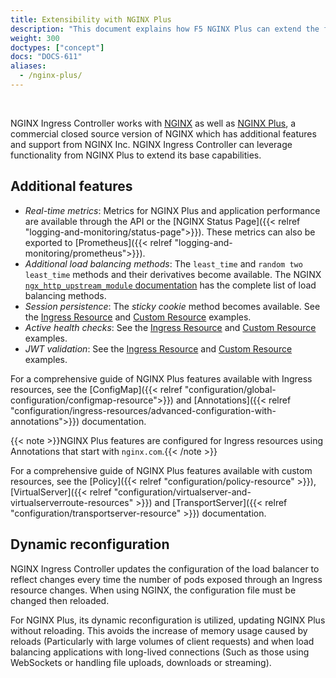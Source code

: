 ```yaml
---
title: Extensibility with NGINX Plus
description: "This document explains how F5 NGINX Plus can extend the functionality of the F5 NGINX Ingress Controller."
weight: 300
doctypes: ["concept"]
docs: "DOCS-611"
aliases:
  - /nginx-plus/
---
```


<br>

NGINX Ingress Controller works with [NGINX](https://nginx.org/) as well as [NGINX Plus](https://www.nginx.com/products/nginx/), a commercial closed source version of NGINX which has additional features and support from NGINX Inc. NGINX Ingress Controller can leverage functionality from NGINX Plus to extend its base capabilities.

## Additional features

- _Real-time metrics_: Metrics for NGINX Plus and application performance are available through the API or the [NGINX Status Page]({{< relref "logging-and-monitoring/status-page">}}). These metrics can also be exported to [Prometheus]({{< relref "logging-and-monitoring/prometheus">}}).
- _Additional load balancing methods_: The `least_time` and `random two least_time` methods and their derivatives become available. The NGINX [`ngx_http_upstream_module` documentation](https://nginx.org/en/docs/http/ngx_http_upstream_module.html) has the complete list of load balancing methods.
- _Session persistence_: The *sticky cookie* method becomes available. See the [Ingress Resource](https://github.com/nginxinc/kubernetes-ingress/tree/v3.4.3/examples/ingress-resources/session-persistence) and [Custom Resource](https://github.com/nginxinc/kubernetes-ingress/tree/v3.4.3/examples/custom-resources/session-persistence) examples.
- _Active health checks_:  See the [Ingress Resource](https://github.com/nginxinc/kubernetes-ingress/tree/v3.4.3/examples/ingress-resources/health-checks) and [Custom Resource](https://github.com/nginxinc/kubernetes-ingress/tree/v3.4.3/examples/custom-resources/health-checks) examples.
- _JWT validation_: See the [Ingress Resource](https://github.com/nginxinc/kubernetes-ingress/tree/v3.4.3/examples/ingress-resources/jwt) and [Custom Resource](https://github.com/nginxinc/kubernetes-ingress/tree/v3.4.3/examples/custom-resources/jwt) examples.

For a comprehensive guide of NGINX Plus features available with Ingress resources, see the [ConfigMap]({{< relref "configuration/global-configuration/configmap-resource">}}) and [Annotations]({{< relref "configuration/ingress-resources/advanced-configuration-with-annotations">}}) documentation.

{{< note >}}NGINX Plus features are configured for Ingress resources using Annotations that start with `nginx.com`.{{< /note >}}

For a comprehensive guide of NGINX Plus features available with custom resources, see the [Policy]({{< relref "configuration/policy-resource" >}}), [VirtualServer]({{< relref "configuration/virtualserver-and-virtualserverroute-resources" >}}) and [TransportServer]({{< relref "configuration/transportserver-resource" >}}) documentation.

## Dynamic reconfiguration

NGINX Ingress Controller updates the configuration of the load balancer to reflect changes every time the number of pods exposed through an Ingress resource changes. When using NGINX, the configuration file must be changed then reloaded.

For NGINX Plus, its dynamic reconfiguration is utilized, updating NGINX Plus without reloading. This avoids the increase of memory usage caused by reloads (Particularly with large volumes of client requests) and when load balancing applications with long-lived connections (Such as those using WebSockets or handling file uploads, downloads or streaming).
